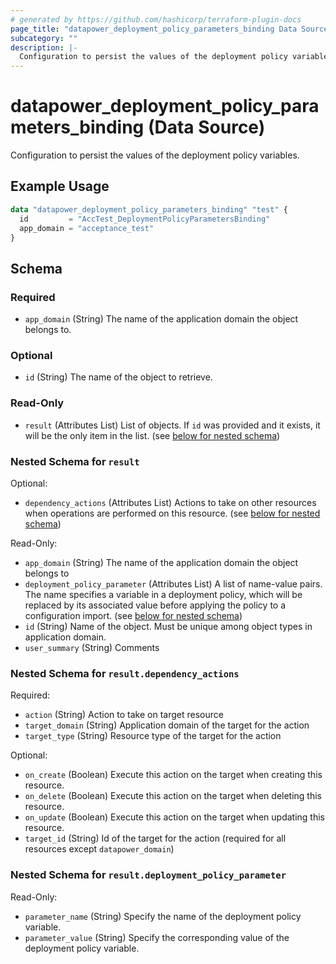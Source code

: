 ```yaml
---
# generated by https://github.com/hashicorp/terraform-plugin-docs
page_title: "datapower_deployment_policy_parameters_binding Data Source - terraform-provider-datapower"
subcategory: ""
description: |-
  Configuration to persist the values of the deployment policy variables.
---
```


# datapower_deployment_policy_parameters_binding (Data Source)

Configuration to persist the values of the deployment policy variables.

## Example Usage

```terraform
data "datapower_deployment_policy_parameters_binding" "test" {
  id         = "AccTest_DeploymentPolicyParametersBinding"
  app_domain = "acceptance_test"
}
```

<!-- schema generated by tfplugindocs -->
## Schema

### Required

- `app_domain` (String) The name of the application domain the object belongs to.

### Optional

- `id` (String) The name of the object to retrieve.

### Read-Only

- `result` (Attributes List) List of objects. If `id` was provided and it exists, it will be the only item in the list. (see [below for nested schema](#nestedatt--result))

<a id="nestedatt--result"></a>
### Nested Schema for `result`

Optional:

- `dependency_actions` (Attributes List) Actions to take on other resources when operations are performed on this resource. (see [below for nested schema](#nestedatt--result--dependency_actions))

Read-Only:

- `app_domain` (String) The name of the application domain the object belongs to
- `deployment_policy_parameter` (Attributes List) A list of name-value pairs. The name specifies a variable in a deployment policy, which will be replaced by its associated value before applying the policy to a configuration import. (see [below for nested schema](#nestedatt--result--deployment_policy_parameter))
- `id` (String) Name of the object. Must be unique among object types in application domain.
- `user_summary` (String) Comments

<a id="nestedatt--result--dependency_actions"></a>
### Nested Schema for `result.dependency_actions`

Required:

- `action` (String) Action to take on target resource
- `target_domain` (String) Application domain of the target for the action
- `target_type` (String) Resource type of the target for the action

Optional:

- `on_create` (Boolean) Execute this action on the target when creating this resource.
- `on_delete` (Boolean) Execute this action on the target when deleting this resource.
- `on_update` (Boolean) Execute this action on the target when updating this resource.
- `target_id` (String) Id of the target for the action (required for all resources except `datapower_domain`)


<a id="nestedatt--result--deployment_policy_parameter"></a>
### Nested Schema for `result.deployment_policy_parameter`

Read-Only:

- `parameter_name` (String) Specify the name of the deployment policy variable.
- `parameter_value` (String) Specify the corresponding value of the deployment policy variable.
